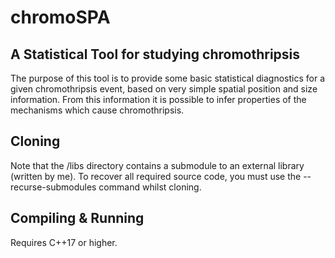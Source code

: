 # chromoSPA
## A Statistical Tool for studying chromothripsis

The purpose of this tool is to provide some basic statistical diagnostics for a given chromothripsis event, based on very simple spatial position and size information. From this information it is possible to infer properties of the mechanisms which cause chromothripsis.

## Cloning

Note that the /libs directory contains a submodule to an external library (written by me). To recover all required source code, you must use the --recurse-submodules command whilst cloning.

## Compiling & Running

Requires C++17 or higher.

